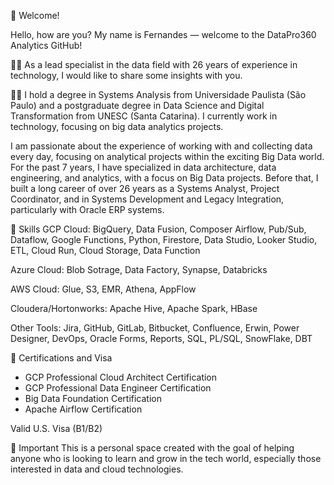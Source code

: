 👋 Welcome!

Hello, how are you?
My name is Fernandes — welcome to the DataPro360 Analytics GitHub!

🧑‍💻 As a lead specialist in the data field with 26 years of experience in technology, I would like to share some insights with you.

🧑‍💻 I hold a degree in Systems Analysis from Universidade Paulista (São Paulo) and a postgraduate degree in Data Science and Digital Transformation from UNESC (Santa Catarina).
I currently work in technology, focusing on big data analytics projects.

I am passionate about the experience of working with and collecting data every day, focusing on analytical projects within the exciting Big Data world. For the past 7 years, I have specialized in data architecture, data engineering, and analytics, with a focus on Big Data projects. Before that, I built a long career of over 26 years as a Systems Analyst, Project Coordinator, and in Systems Development and Legacy Integration, particularly with Oracle ERP systems.


🎯 Skills
GCP Cloud:
BigQuery, Data Fusion, Composer Airflow, Pub/Sub, Dataflow, Google Functions, Python, Firestore, Data Studio, Looker Studio, ETL, Cloud Run, Cloud Storage, Data Function 

Azure Cloud:
Blob Sotrage, Data Factory, Synapse, Databricks

AWS Cloud:
Glue, S3, EMR, Athena, AppFlow

Cloudera/Hortonworks:
Apache Hive, Apache Spark, HBase

Other Tools:
Jira, GitHub, GitLab, Bitbucket, Confluence, Erwin, Power Designer, DevOps, Oracle Forms, Reports, SQL, PL/SQL, SnowFlake, DBT

📖 Certifications and Visa

* GCP Professional Cloud Architect Certification
* GCP Professional Data Engineer Certification
* Big Data Foundation Certification
* Apache Airflow Certification

Valid U.S. Visa (B1/B2)

📧 Important
This is a personal space created with the goal of helping anyone who is looking to learn and grow in the tech world, especially those interested in data and cloud technologies.
